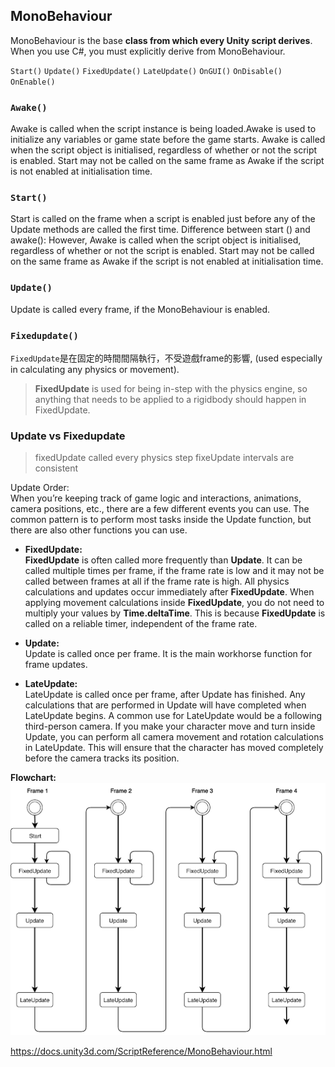 ## MonoBehaviour
MonoBehaviour is the base **class from which every Unity script derives**. When you use C#, you must explicitly derive from MonoBehaviour.

`Start()`
`Update()`
`FixedUpdate()`
`LateUpdate()`
`OnGUI()`
`OnDisable()`
`OnEnable()`

### `Awake()`
Awake is called when the script instance is being loaded.Awake is used to initialize any variables or game state before the game starts. Awake is called when the script object is initialised, regardless of whether or not the script is enabled. Start may not be called on the same frame as Awake if the script is not enabled at initialisation time.

### `Start()`
Start is called on the frame when a script is enabled just before any of the Update methods are called the first time. Difference between start () and awake(): However, Awake is called when the script object is initialised, regardless of whether or not the script is enabled. Start may not be called on the same frame as Awake if the script is not enabled at initialisation time.

### `Update()`
Update is called every frame, if the MonoBehaviour is enabled.

### `Fixedupdate()`
`FixedUpdate`是在固定的時間間隔執行，不受遊戲frame的影響, (used especially in calculating any physics or movement).

> **FixedUpdate**  is used for being in-step with the physics engine, so anything that needs to be applied to a rigidbody should happen in FixedUpdate.

### Update  vs  Fixedupdate

> fixedUpdate called every physics step
> fixeUpdate intervals are consistent

Update Order:  
When you’re keeping track of game logic and interactions, animations, camera positions, etc., there are a few different events you can use. The common pattern is to perform most tasks inside the Update function, but there are also other functions you can use.

- **FixedUpdate:** \
**FixedUpdate** is often called more frequently than **Update**. It can be called multiple times per frame, if the frame rate is low   and it may not be called between frames at all if the frame rate is high. All physics calculations and updates occur immediately after **FixedUpdate**. When applying movement calculations inside **FixedUpdate**, you do not need to multiply your values by **Time.deltaTime**. This is because **FixedUpdate** is called on a reliable timer, independent of the frame rate.

- **Update:** \
Update is called once per frame. It is the main workhorse function for frame updates.

- **LateUpdate:** \
LateUpdate is called once per frame, after Update has finished. Any calculations that are performed in Update will have completed when LateUpdate begins. A common use for LateUpdate would be a following third-person camera. If you make your character move and turn inside Update, you can perform all camera movement and rotation calculations in LateUpdate. This will ensure that the character has moved completely before the camera tracks its position.

**Flowchart:**
![](./monobehaviour-flowchart.png)


https://docs.unity3d.com/ScriptReference/MonoBehaviour.html
